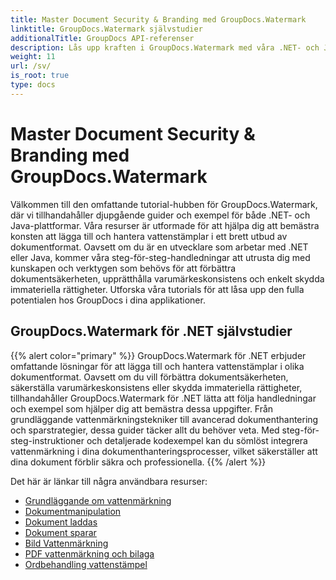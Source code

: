 ```yaml
---
title: Master Document Security & Branding med GroupDocs.Watermark
linktitle: GroupDocs.Watermark självstudier
additionalTitle: GroupDocs API-referenser
description: Lås upp kraften i GroupDocs.Watermark med våra .NET- och Java-handledningar. Bemästra vattenmärkningstekniker för dokumentsäkerhet och branding.
weight: 11
url: /sv/
is_root: true
type: docs
---
```

# Master Document Security & Branding med GroupDocs.Watermark


Välkommen till den omfattande tutorial-hubben för GroupDocs.Watermark, där vi tillhandahåller djupgående guider och exempel för både .NET- och Java-plattformar. Våra resurser är utformade för att hjälpa dig att bemästra konsten att lägga till och hantera vattenstämplar i ett brett utbud av dokumentformat. Oavsett om du är en utvecklare som arbetar med .NET eller Java, kommer våra steg-för-steg-handledningar att utrusta dig med kunskapen och verktygen som behövs för att förbättra dokumentsäkerheten, upprätthålla varumärkeskonsistens och enkelt skydda immateriella rättigheter. Utforska våra tutorials för att låsa upp den fulla potentialen hos GroupDocs i dina applikationer.


## GroupDocs.Watermark för .NET självstudier
{{% alert color="primary" %}}
GroupDocs.Watermark för .NET erbjuder omfattande lösningar för att lägga till och hantera vattenstämplar i olika dokumentformat. Oavsett om du vill förbättra dokumentsäkerheten, säkerställa varumärkeskonsistens eller skydda immateriella rättigheter, tillhandahåller GroupDocs.Watermark för .NET lätta att följa handledningar och exempel som hjälper dig att bemästra dessa uppgifter. Från grundläggande vattenmärkningstekniker till avancerad dokumenthantering och sparstrategier, dessa guider täcker allt du behöver veta. Med steg-för-steg-instruktioner och detaljerade kodexempel kan du sömlöst integrera vattenmärkning i dina dokumenthanteringsprocesser, vilket säkerställer att dina dokument förblir säkra och professionella.
{{% /alert %}}

Det här är länkar till några användbara resurser:
 
- [Grundläggande om vattenmärkning](./net/watermarking-basics/)
- [Dokumentmanipulation](./net/document-manipulation/)
- [Dokument laddas](./net/document-loadings/)
- [Dokument sparar](./net/document-savings/)
- [Bild Vattenmärkning](./net/image-watermarkings/)
- [PDF vattenmärkning och bilaga](./net/pdf-watermarking-attachments/)
- [Ordbehandling vattenstämpel](./net/word-processing-watermarkings/)
